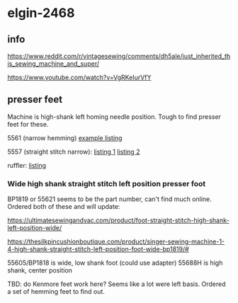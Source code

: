 # elgin-2468

## info

https://www.reddit.com/r/vintagesewing/comments/dh5ale/just_inherited_this_sewing_machine_and_super/

https://www.youtube.com/watch?v=VgRKeIurVfY

## presser feet

Machine is high-shank left homing needle position. Tough to find presser feet for these.

5561 (narrow hemming) [example listing](https://www.ebay.com/itm/191943009426)

5557 (straight stitch narrow):
  [listing 1](https://www.sewingpartsonline.com/straight-stitch-foot-high-left-narrow-5557.aspx)
  [listing 2](https://ultimatesewingandvac.com/product/foot-straight-stitch-high-left-position-narrow/)

ruffler: [listing](https://www.allbrands.com/categories/673/7770-alphasew-55620-high-shank-screw-on-ruffler-shirrin)

### Wide high shank straight stitch left position presser foot

BP1819 or 55621 seems to be the part number, can't find much online. Ordered both of these and will update:

https://ultimatesewingandvac.com/product/foot-straight-stitch-high-shank-left-position-wide/

https://thesilkpincushionboutique.com/product/singer-sewing-machine-1-4-high-shank-straight-stitch-left-position-foot-wide-bp1819/#

55605/BP1818 is wide, low shank foot (could use adapter)
55688H is high shank, center position

TBD: do Kenmore feet work here? Seems like a lot were left basis. Ordered a set of hemming feet to find out.

